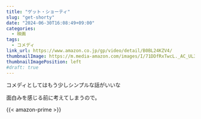 ```yaml
---
title: "ゲット・ショーティ"
slug: "get-shorty"
date: "2024-06-30T16:08:49+09:00"
categories:
  - 映画
tags:
  - コメディ
link_url: https://www.amazon.co.jp/gp/video/detail/B0BL24KZV4/
thumbnailImage: https://m.media-amazon.com/images/I/71DDfRxTwcL._AC_UL320_.jpg
thumbnailImagePosition: left
#draft: true
---
```

コメディとしてはもう少しシンプルな話がいいな
<!--more-->
面白みを感じる前に考えてしまうので。

{{< amazon-prime >}}
